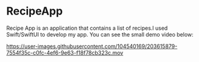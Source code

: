 # RecipeApp


Recipe App is an application that contains a list of recipes.I used Swift/SwiftUI to develop my app. You can see the small demo video below:


https://user-images.githubusercontent.com/104540169/203615879-7554f35c-c0fc-4ef6-9e63-f18f78cb323c.mov





